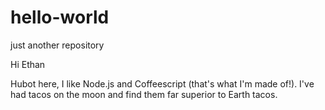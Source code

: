 # hello-world
just another repository

Hi Ethan

Hubot here, I like Node.js and Coffeescript (that's what I'm made of!).
I've had tacos on the moon and find them far superior to Earth tacos.
